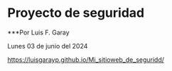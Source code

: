 # Proyecto de seguridad

***Por Luis F. Garay

Lunes 03 de junio del 2024

https://luisgarayp.github.io/Mi_sitioweb_de_seguridd/

